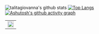 ![talitagiovanna's github stats](https://github-readme-stats.vercel.app/api?username=talitagiovanna&theme=bear&show_icons=true&count_private=true) [![Top Langs](https://github-readme-stats.vercel.app/api/top-langs/?username=talitagiovanna&layout=compact&theme=bear&langs_count=6)](https://github.com/anuraghazra/github-readme-stats) 
[![Ashutosh's github activity graph](https://github-readme-activity-graph.cyclic.app/graph?username=talitagiovanna&bg_color=0d1117&color=b13583&line=b13583&point=ff9494&area=true&hide_border=true)](https://github.com/ashutosh00710/github-readme-activity-graph)
<table>
<tr>
<td valign="center">
<img src="https://github-readme-stats.vercel.app/api/top-langs/?username=talitagiovanna&theme=vue&hide_border=true&layout=compact&langs_count=6&hide=asp.net&custom_title=🧡🎀🍀🧸🌸" style="width: 100%" />
</td>
